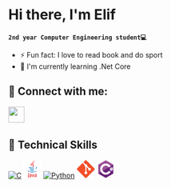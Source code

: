 # Hi there, I'm Elif
**`2nd year Computer Engineering student💻`**
- ⚡ Fun fact: I love to read book and do sport
- 🏹 I'm currently learning .Net Core

## 🤝 Connect with me:
<p align="left"> <a href="https://www.linkedin.com/in/elif-tilki-2bbb43255/" target="_blank" rel="noreferrer"><img src="https://raw.githubusercontent.com/danielcranney/readme-generator/main/public/icons/socials/linkedin.svg" width="32" height="32" /></a></p>

## 💼 Technical Skills
<a href="https://docs.microsoft.com/en-us/cpp/?view=msvc-170" target="_blank" rel="noreferrer"><img src="https://raw.githubusercontent.com/danielcranney/readme-generator/main/public/icons/skills/c-colored.svg" width="36" height="36" alt="C" /></a>
<a href="https://www.oracle.com/java/" target="_blank" rel="noreferrer"><img src="https://github.com/devicons/devicon/blob/master/icons/java/java-original-wordmark.svg" width="36" height="36" alt="Java" /></a>
<a href="https://www.python.org/" target="_blank" rel="noreferrer"><img src="https://raw.githubusercontent.com/danielcranney/readme-generator/main/public/icons/skills/python-colored.svg" width="36" height="36" alt="Python" /></a>
<a href="https://git-scm.com/" target="_blank" rel="noreferrer"><img src="https://github.com/devicons/devicon/blob/master/icons/git/git-original.svg" width="36" height="36" alt="Git" /></a> 
<a href="https://learn.microsoft.com/tr-tr/dotnet/csharp/" target="_blank" rel="noreferrer"><img src="https://github.com/devicons/devicon/blob/master/icons/csharp/csharp-original.svg" width="36" height="36" alt="C" /></a>
          
            
          
            
          
